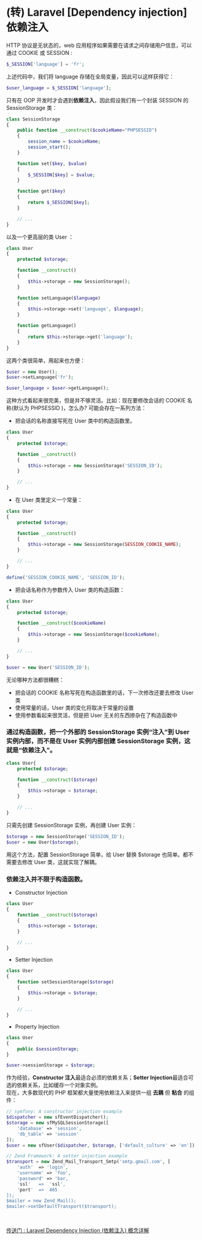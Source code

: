# (转) Laravel [Dependency injection] 依赖注入

HTTP 协议是无状态的，web 应用程序如果需要在请求之间存储用户信息，可以通过 COOKIE 或 SESSION :
```php
$_SESSION['language'] = 'fr';
```

上述代码中，我们将 language 存储在全局变量，因此可以这样获得它：
```php
$user_language = $_SESSION['language'];
```

只有在 OOP 开发时才会遇到**依赖注入**，因此假设我们有一个封装 SESSION 的 SessionStorage 类：
```php
class SessionStorage
{
    public function __construct($cookieName="PHPSESSID")
    {
        session_name = $cookieName;
        session_start();
    }

    function set($key, $value)
    {
        $_SESSION[$key] = $value;
    }

    function get($key)
    {
        return $_SESSION[$key];
    }

    // ...
}
```

以及一个更高层的类 User ：
```php
class User
{
    protected $storage;

    function __construct()
    {
        $this->storage = new SessionStorage();
    }

    function setLanguage($language)
    {
        $this->storage->set('language', $language);
    }

    function getLanguage()
    {
        return $this->storage->get('language');
    }
}
```

这两个类很简单，用起来也方便：
```php
$user = new User();
$user->setLanguage('fr');

$user_language = $user->getLanguage();
```

这种方式看起来很完美，但是并不够灵活。比如：现在要修改会话的 COOKIE 名称(默认为 PHPSESSID )，怎么办? 可能会存在一系列方法：

+ 把会话的名称直接写死在 User 类中的构造函数里。
```php
class User
{
    protected $storage;

    function __construct()
    {
        $this->storage = new SessionStorage('SESSION_ID');
    }

    // ...
}
```

+ 在 User 类里定义一个常量：
```php
class User
{
    protected $storage;

    function __construct()
    {
        $this->storage = new SessionStorage(SESSION_COOKIE_NAME);
    }

    // ...
}

define('SESSION_COOKIE_NAME', 'SESSION_ID');
```

+ 把会话名称作为参数传入 User 类的构造函数：
```php
class User
{
    protected $storage;

    function __construct($cookieName)
    {
        $this->storage = new SessionStorage($cookieName);
    }

    // ...
}

$user = new User('SESSION_ID');
```

无论哪种方法都很糟糕：
+ 把会话的 COOKIE 名称写死在构造函数里的话，下一次修改还要去修改 User 类
+ 使用常量的话，User 类的变化将取决于常量的设置
+ 使用参数看起来很灵活，但是把 User 无关的东西掺杂在了构造函数中

### 通过构造函数，把一个外部的 SessionStorage 实例“注入”到 User 实例内部，而不是在 User 实例内部创建 SessionStorage 实例，这就是“依赖注入”。
```php
class User{
    protected $storage;

    function __construct($storage)
    {
        $this->storage = $storage;
    }

    // ...
}
```
只需先创建 SessionStorage 实例，再创建 User 实例：
```php
$storage = new SessionStorage('SESSION_ID');
$user = new User($storage);
```
用这个方法，配置 SessionStorage 简单，给 User 替换 $storage 也简单。都不需要去修改 User 类，这就实现了解耦。

### **依赖注入**并不限于构造函数。
+ Constructor Injection
```php
class User
{
    function __construct($storage)
    {
        $this->storage = $storage;
    }

    // ...
}
```

+ Setter Injection
```php
class User
{
    function setSessionStorage($storage)
    {
        $this->storage = $storage;
    }

    // ...
}
```

+ Property Injection 
```php
class User
{
    public $sessionStorage;
}

$user->sessionStorage = $storage;
```

作为经验，**Constructor 注入**最适合必须的依赖关系；**Setter Injection**最适合可选的依赖关系，比如缓存一个对象实例。  
现在，大多数现代的 PHP 框架都大量使用依赖注入来提供一组 **去耦** 但 **粘合** 的组件：
```php
// symfony: A constructor injection example
$dispatcher = new sfEventDispatcher();
$storage = new sfMySQLSessionStorage([
    'database' => 'session',
    'db_table' => 'session'
]);
$user = new sfUser($dispatcher, $storage, ['default_culture' => 'en']);

// Zend Framework: A setter injection example
$transport = new Zend_Mail_Transport_Smtp('smtp.gmail.com', [
    'auth'  => 'login',
    'username' => 'foo',
    'password' => 'bar,
    'ssl'   =>  'ssl',
    'port'  =>  465
]);
$mailer = new Zend_Mail();
$mailer->setDefaultTransport($transport);
```

&emsp;

[传送门 : Laravel Dependency Injection (依赖注入) 概念详解](https://learnku.com/articles/6117/laravel-dependency-injection-dependency-injection-concept-detailed) 